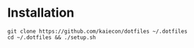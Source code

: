 # Installation
```
git clone https://github.com/kaiecon/dotfiles ~/.dotfiles
cd ~/.dotfiles && ./setup.sh
```
